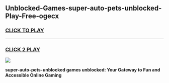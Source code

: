 
## Unblocked-Games-super-auto-pets-unblocked-Play-Free-ogecx
<h3>
<a href="https://premium76.site?title=super-auto-pets-unblocked&ref=21A">CLICK TO PLAY</a></h3>
<hr>

<h3>
<a href="https://premium76.site?title=super-auto-pets-unblocked&ref=21A">CLICK 2 PLAY</a>
  
</h3>

<a href="https://premium76.site?title=super-auto-pets-unblocked&ref=21A"><img src="https://clearcache.store/games.png"></a>


**super-auto-pets-unblocked games unblocked: Your Gateway to Fun and Accessible Online Gaming**
